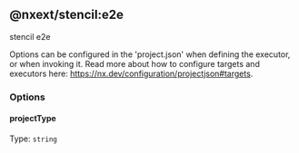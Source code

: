 ## @nxext/stencil:e2e

stencil e2e

Options can be configured in the 'project.json' when defining the executor, or when invoking it. Read more about how to configure targets and executors here: https://nx.dev/configuration/projectjson#targets.

### Options

#### projectType

Type: `string`
